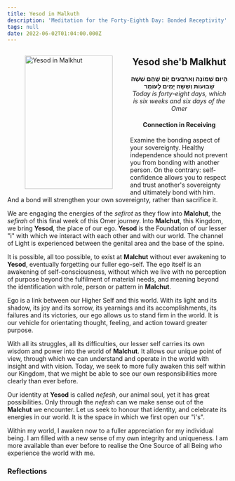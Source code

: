 ```yaml
---
title: Yesod in Malkuth
description: 'Meditation for the Forty-Eighth Day: Bonded Receptivity'
tags: null
date: 2022-06-02T01:04:00.000Z
---
```

<a href="https://www.chabad.org/holidays/sefirah/omer-count_cdo/jewish/Count-the-Omer.htm">
<i class="fa fa-file" aria-hidden="true"></i></a>

<figure style='float: left'>
 <a href='/posts/img/freedom/week7/7.6-Yesod_in_Malkhut.png' target="_blank">
   <img src='/posts/img/freedom/week7/7.6-Yesod_in_Malkhut_s.png' alt='Yesod in Malkhut' width='200' height='304' />
 </a>
</figure>

<div style="text-align:center">
<h2>Yesod she'b Malkhut</h2>
<span dir="rtl"><b>הָיום שְׁמוֹנָה וְארבעים יָוֹם שֶׁהֵם שִׁשָּׁה שָׁבוּעוֹת וְשִׁשָּׁה יָמִים לָעוֹמֵר</b></span>
<br />
<i>ֹToday is forty-eight days, which is six weeks and six days of the Omer</i>
</p>

<h4>Connection in Receiving</h4>

</div>

<div class="abstract">

Examine the bonding aspect of your sovereignty. Healthy independence should not prevent you from bonding with another person. On the contrary: self-confidence allows you to respect and trust another's sovereignty and ultimately bond with him. And a bond will strengthen your own sovereignty, rather than sacrifice it.

</div>

We are engaging the energies of the _sefirot_ as they flow into **Malchut**, the _sefirah_ of this final week of this Omer journey. Into **Malchut**, this Kingdom, we bring **Yesod**, the place of our ego. **Yesod** is the Foundation of our lesser "i" with which we interact with each other and with our world. The channel of Light is experienced between the genital area and the base of the spine.

It is possible, all too possible, to exist at **Malchut** without ever awakening to **Yesod**, eventually forgetting our fuller ego-self. The ego itself is an awakening of self-consciousness, without which we live with no perception of purpose beyond the fulfilment of material needs, and meaning beyond the identification with role, person or pattern in **Malchut**.

Ego is a link between our Higher Self and this world. With its light and its shadow, its joy and its sorrow, its yearnings and its accomplishments, its failures and its victories, our ego allows us to stand firm in the world. It is our vehicle for orientating thought, feeling, and action toward greater purpose.

With all its struggles, all its difficulties, our lesser self carries its own wisdom and power into the world of **Malchut**. It allows our unique point of view, through which we can understand and operate in the world with insight and with vision. Today, we seek to more fully awaken this self within our Kingdom, that we might be able to see our own responsibilities more clearly than ever before.

Our identity at **Yesod** is called _nefesh_, our animal soul, yet it has great possibilities. Only through the _nefesh_ can we make sense out of the **Malchut** we encounter. Let us seek to honour that identity, and celebrate its energies in our world. It is the space in which we first open our "i's".

<div class="abstract">

Within my world, I awaken now to a fuller appreciation for my individual being. I am filled with a new sense of my own integrity and uniqueness. I am more available than ever before to realise the One Source of all Being who experience the world with me.

</div>

<h3>Reflections</h3>
